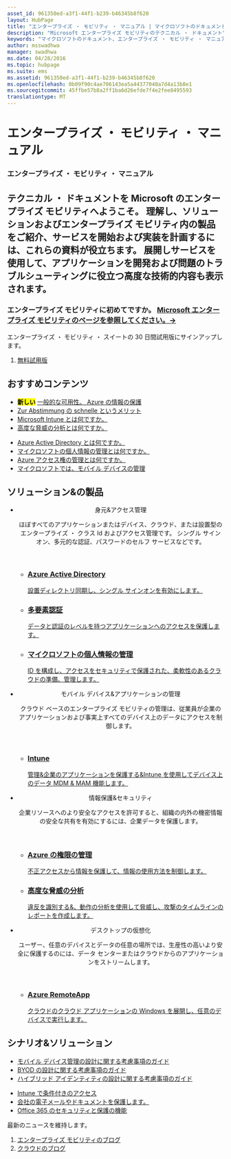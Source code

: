 ```yaml
---
asset_id: 961350ed-a3f1-44f1-b239-b46345b8f620
layout: HubPage
title: "エンタープライズ ・ モビリティ ・ マニュアル | マイクロソフトのドキュメント"
description: "Microsoft エンタープライズ モビリティのテクニカル ・ ドキュメント"
keywords: "マイクロソフトのドキュメント、エンタープライズ ・ モビリティ ・ マニュアル、学習エンタープライズ モビリティ、エンタープライズ ・ モビリティ ・ ガイド、エンタープライズ モビリティのテクニカル ・ ドキュメント"
author: msswadhwa
manager: swadhwa
ms.date: 04/28/2016
ms.topic: hubpage
ms.suite: ems
ms.assetid: 961350ed-a3f1-44f1-b239-b46345b8f620
ms.openlocfilehash: 0b09f90c4ae706143ea5a44377040a7d4a13b8e1
ms.sourcegitcommit: 45ffbe57b8a2ff1ba6d26efde7f4e2fee8495593
translationtype: MT
---
```

# <a name="-"></a>エンタープライズ ・ モビリティ ・ マニュアル
<article id="main">
    <section id="hero-content" class="graph">
        <h1>エンタープライズ ・ モビリティ ・ マニュアル</h1>
        <h2>テクニカル ・ ドキュメントを Microsoft のエンタープライズ モビリティへようこそ。 理解し、ソリューションおよびエンタープライズ モビリティ内の製品をご紹介、サービスを開始および実装を計画するには、これらの資料が役立ちます。 展開しサービスを使用して、アプリケーションを開発および問題のトラブルシューティングに役立つ高度な技術的内容も表示されます。</h2>
        <h3>エンタープライズ モビリティに初めてですか。 <a href="http://go.microsoft.com/fwlink/?LinkId=816837" target="_blank">Microsoft エンタープライズ モビリティのページを参照してください。&rarr;</a></h3>
    </section>
    <aside class="alert section-border">
        <p>エンタープライズ ・ モビリティ ・ スイートの 30 日間試用版にサインアップします。</p>
        <ol class="action-list">
        <li><a href="http://go.microsoft.com/fwlink/?LinkId=816834" target="_blank" class="button-bordered button-translucent">無料試用版</a></li>
        </ol>
    </aside>
    <section id="featured" class="container">
        <h2 class="section-heading"><span class="icon icon-lightbulb-checked"></span> おすすめコンテンツ</h2>
        <div class="features row">
            <ul class="column-half">
                <li><mark><b>新しい</b></mark> <a href="/information-protection/">一般的な可用性。 Azure の情報の保護</a></li>
                <li><a href="/enterprise-mobility/solutions/fasttrack-center-benefit-for-enterprise-mobility-suite-ems">Zur Abstimmung の schnelle というメリット</a></li>
                <li><a href="/intune/understand-explore/introduction-to-microsoft-intune">Microsoft Intune とは何ですか。</a></li>
                <li><a href="/advanced-threat-analytics/understand-explore/what-is-ata">高度な脅威の分析とは何ですか。</a></li>
            </ul>
            <ul class="column-half">
                <li><a href="/active-directory/active-directory-whatis">Azure Active Directory とは何ですか。</a></li>
                <li><a href="/microsoft-identity-manager/understand-explore/microsoft-identity-manager-2016">マイクロソフトの個人情報の管理とは何ですか。</a></li>
                <li><a href="/rights-management/understand-explore/what-is-azure-rms">Azure アクセス権の管理とは何ですか。</a></li>
                <li><a href="https://www.microsoft.com/itshowcase/Article/Content/588/Mobile-device-management-at-Microsoft" target="_blank">マイクロソフトでは、モバイル デバイスの管理</a></li>
            </ul>
        </div>
    </section>
    <div id="journeys">
        <section class="container">
            <h2 class="section-heading"><span class="icon icon-inheritance"></span> ソリューション&amp;の製品</h2>
            <ul class="journeys-list">
                <li class="journey-step">
                    <header class="journey-step-header row">
                            <div class="title column-third">
                                <span class="icon icon-connect"></span>
                                <p>身元&amp;アクセス管理</p>
                            </div>
                            <p class="description column-two-thirds">ほぼすべてのアプリケーションまたはデバイス、クラウド、または設置型のエンタープライズ ・ クラス Id およびアクセス管理です。 シングル サインオン、多元的な認証、パスワードのセルフ サービスなどです。 </p>
                    </header>
                    <section class="journey-step-elements content">
                        <ul class="row">
                            <li class="column column-third">
                                <a href="/active-directory/">
                                <h3>Azure Active Directory</h3>
                                <p>設置ディレクトリ同期し、シングル サインオンを有効にします。</p>
                                </a>
                            </li>
                            <li class="column column-third">
                                <a href="/multi-factor-authentication/">
                                <h3>多要素認証</h3>
                                <p>データと認証のレベルを持つアプリケーションへのアクセスを保護します。</p>
                                </a>
                            </li>
                            <li class="column column-third">
                                <a href="/microsoft-identity-manager/">
                                <h3>マイクロソフトの個人情報の管理</h3>
                                <p>ID を構成し、アクセスをセキュリティで保護された、柔軟性のあるクラウドの準備、管理します。</p>
                                </a>
                            </li>
                        </ul>
                    </section>
                </li>
                <li class="journey-step">
                    <header class="journey-step-header row">
                            <div class="title column-third">
                                <span class="icon icon-mobile"></span>
                                <p>モバイル デバイス&amp;アプリケーションの管理</p>
                            </div>
                            <p class="description column-two-thirds">クラウド ベースのエンタープライズ モビリティの管理は、従業員が企業のアプリケーションおよび事実上すべてのデバイス上のデータにアクセスを制御します。 </p>
                    </header>
                    <section class="journey-step-elements content">
                        <ul class="row">
                            <li class="column column-third">
                                <a href="/intune/">
                                <h3>Intune</h3>
                                <p>管理&amp;企業のアプリケーションを保護する&amp;Intune を使用してデバイス上のデータ MDM &amp; MAM 機能します。</p>
                                </a>
                            </li>
                        </ul>
                    </section>
                </li>
                <li class="journey-step">
                    <header class="journey-step-header row">
                            <div class="title column-third">
                                <span class="icon icon-shield"></span>
                                <p>情報保護&amp;セキュリティ</p>
                            </div>
                            <p class="description column-two-thirds">企業リソースへのより安全なアクセスを許可すると、組織の内外の機密情報の安全な共有を有効にするには、企業データを保護します。 </p>
                    </header>
                    <section class="journey-step-elements content">
                        <ul class="row">
                            <li class="column column-third">
                                <a href="/rights-management/">
                                <h3>Azure の権限の管理</h3>
                                <p>不正アクセスから情報を保護して、情報の使用方法を制御します。</p>
                                </a>
                            </li>
                            <li class="column column-third">
                                <a href="/advanced-threat-analytics/">
                                <h3>高度な脅威の分析</h3>
                                <p>違反を識別する&amp;、動作の分析を使用して脅威し、攻撃のタイムラインのレポートを作成します。</p>
                                </a>
                            </li>
                        </ul>
                    </section>
                </li>
                <li class="journey-step">
                    <header class="journey-step-header row">
                        <div class="title column-third">
                        <span class="icon icon-desktops"></span>
                        <p>デスクトップの仮想化</p>
                        </div>
                        <p class="description column-two-thirds">ユーザー、任意のデバイスとデータの任意の場所では、生産性の高いより安全に保護するのには、データ センターまたはクラウドからのアプリケーションをストリームします。 </p>
                    </header>
                    <section class="journey-step-elements content">
                        <ul class="row">
                        <li class="column column-third">
                            <a href="/remoteapp/">
                            <h3>Azure RemoteApp</h3>
                            <p>クラウドのクラウド アプリケーションの Windows を展開し、任意のデバイスで実行します。</p>
                            </a>
                        </li>
                        </ul>
                    </section>
                </li>
            </ul>
        </section>
    </div>
    <div class="section-border">
        <section class="resources container">
            <h2 class="section-heading"><span class="icon icon-note"></span> シナリオ&amp;ソリューション</h2>
            <div class="resource-list row">
                <ul class="column-half">
                    <li><a href="/enterprise-mobility/solutions/mdm-design-considerations-guide">モバイル デバイス管理の設計に関する考慮事項のガイド</a></li>
                    <li><a href="/enterprise-mobility/solutions/byod-design-considerations-guide">BYOD の設計に関する考慮事項のガイド</a></li>
                    <li><a href="/active-directory/active-directory-hybrid-identity-design-considerations-overview">ハイブリッド アイデンティティの設計に関する考慮事項のガイド</a></li>
                </ul>
                <ul class="column-half">
                    <li><a href="/enterprise-mobility/solutions/conditional-access-intune">Intune で条件付きのアクセス</a></li>
                    <li><a href="/enterprise-mobility/solutions/architecture-guidance-for-protecting-company-email-and-documents">会社の電子メールやドキュメントを保護します。</a></li>
                    <li><a href="https://support.office.com/en-us/article/Plan-for-Office-365-security-and-information-protection-capabilities-3d4ac4a1-3920-4ff9-918f-011f3ce60408?ui=en-US&rs=en-US&ad=US">Office 365 のセキュリティと保護の機能</a></li>
                </ul>
            </div>
        </section>
    </div>
    <aside class="alert alert-social">
        <p>最新のニュースを維持します。</p>
        <ol class="action-list">
            <li><a href="https://blogs.technet.microsoft.com/enterprisemobility/" target="_blank" class="button-bordered button-translucent">エンタープライズ モビリティのブログ</a></li>
            <li><a href="https://blogs.technet.microsoft.com/in_the_cloud/" target="_blank" class="button-bordered button-translucent">クラウドのブログ</a></li>
        </ol>
    </aside>
</article>
